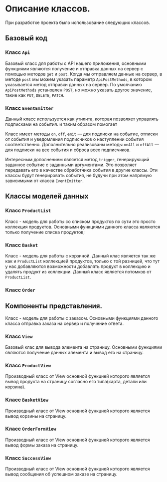 # Описание классов.

При разработке проекта было использование следующих классов.

## Базовый код

### Класс `Api`

Базовый класс для работы с API нашего приложения, основными функциями являются получение и отправка данных на сервер с помощью методов `get` и `post`.
Когда мы отправляем данные на сервер, в методе `post` мы можем указать параметр `ApiPostMethods`, в котором указывается метод отправки данных на сервер. По умолчанию `ApiPostMethods` установлен `POST`, но можно указать другое значение, такие как `PUT`, `DELETE`, `PATCH`. 

### Класс `EventEmitter`

Данный класс используется как утилита, которая позволяет управлять подписками на события. и таким образом помогает 

Класс имеет методы `on`, `off`, `emit` — для подписки на событие, отписки от события и уведомления
подписчиков о наступлении события соответственно.
Дополнительно реализованы методы `onAll` и `offAll` — для подписки на все события и сброса всех
подписчиков.

Интересным дополнением является метод `trigger`, генерирующий заданное событие с заданными
аргументами. Это позволяет передавать его в качестве обработчика события в другие классы. Эти
классы будут генерировать события, не будучи при этом напрямую зависимыми от
класса `EventEmitter`.

## Классы моделей данных

### Класс `ProductList`

Класс - модель для работы со списком продуктов по сути это просто коллекция продуктов. Основными функциями данного класса являются только получение списка продуктов;

### Класс `Basket`

Класс - модель для работы с корзиной. Данный клас является так же как и `ProductList` коллекцией продуктов, только с той разницей, что тут у нас добавляются возможности добавлять продукт в коллекцию и удалять продукт из коллекции. Данный класс является потомков от `ProductList`.

### Класс `Order`



## Компоненты представления.

Класс - модель для работы с заказом. Основными функциями данного класса отправка заказа на сервер и получение ответа.

### Класс `View`

Базовый клас для вывода элемента на страницу. Основными функциями являются получение данных элемента и вывод его на страницу.

### Класс `ProductView`

Производный класс от View основной функцией которого является вывод продукта на страницу согласно его типа(карта, детали или корзина).

### Класс `BasketView`

Производный класс от View основной функцией которого является вывод корзины на страницу.

### Класс `OrderFormView`

Производный класс от View основной функцией которого является вывод формы заказа на страницу.

### Класс `SuccessView`

Производный класс от View основной функцией которого является вывод сообщения об успешном заказе на страницу.
